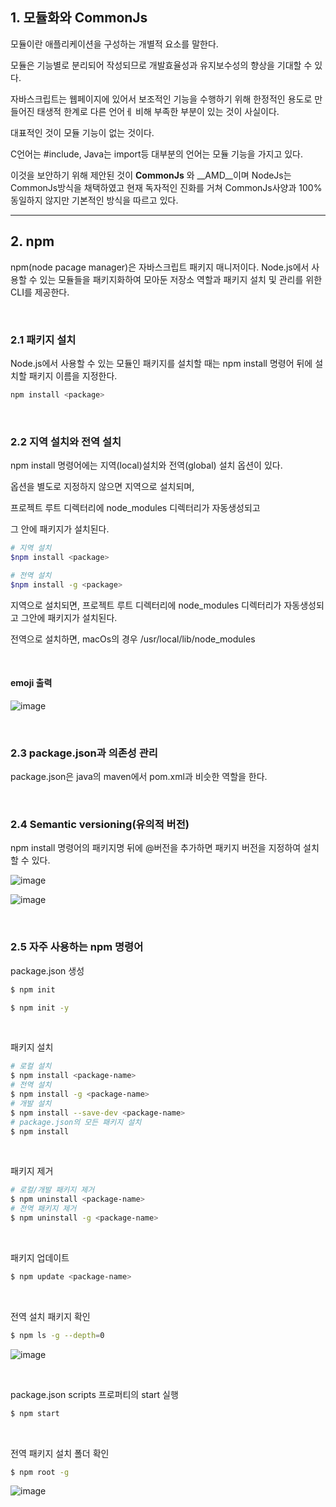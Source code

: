 ## 1. 모듈화와 CommonJs

모듈이란 애플리케이션을 구성하는 개별적 요소를 말한다.

모듈은 기능별로 분리되어 작성되므로 개발효율성과 유지보수성의 향상을 기대할 수 있다.

자바스크립트는 웹페이지에 있어서 보조적인 기능을 수행하기 위해 한정적인 용도로 만들어진 태생적 한계로 다른 언어ㅔ 비해 부족한 부분이 있는 것이 사실이다.

대표적인 것이 모듈 기능이 없는 것이다.

C언어는 #include, Java는 import등 대부분의 언어는 모듈 기능을 가지고 있다.

이것을 보안하기 위해 제안된 것이 __CommonJs__ 와 __AMD__이며 NodeJs는 CommonJs방식을 채택하였고 현재 독자적인 진화를 거쳐 CommonJs사양과 100%동일하지 않지만 기본적인 방식을 따르고 있다.

<hr >

## 2. npm

npm(node pacage manager)은 자바스크립트 패키지 매니저이다. Node.js에서 사용할 수 있는 모듈들을 패키지화하여 모아둔 저장소 역할과 패키지 설치 및 관리를 위한 CLI를 제공한다.

<br >

### 2.1 패키지 설치

Node.js에서 사용할 수 있는 모듈인 패키지를 설치할 때는 npm install 명령어 뒤에 설치할 패키지 이름을 지정한다.

~~~ bash
npm install <package>
~~~

<br >

### 2.2 지역 설치와 전역 설치

npm install 명령어에는 지역(local)설치와 전역(global) 설치 옵션이 있다.

옵션을 별도로 지정하지 않으면 지역으로 설치되며,

프로젝트 루트 디렉터리에 node_modules 디렉터리가 자동생성되고

그 안에 패키지가 설치된다.

~~~ bash
# 지역 설치
$npm install <package>

# 전역 설치
$npm install -g <package>
~~~

지역으로 설치되면, 프로젝트 루트 디렉터리에 node_modules 디렉터리가 자동생성되고 그안에 패키지가 설치된다.

전역으로 설치하면, macOs의 경우 /usr/local/lib/node_modules

<br >

#### emoji 출력

![image](https://user-images.githubusercontent.com/68735491/124938137-036f7980-e043-11eb-9c86-99f0cb18f6e7.png)

<br >

### 2.3 package.json과 의존성 관리

package.json은 java의 maven에서 pom.xml과 비슷한 역할을 한다.

<br >

### 2.4 Semantic versioning(유의적 버전)

npm install 명령어의 패키지명 뒤에 @버전을 추가하면 패키지 버전을 지정하여 설치할 수 있다.

![image](https://user-images.githubusercontent.com/68735491/124940089-a379d280-e044-11eb-8e2a-e8b2e7844860.png)

![image](https://user-images.githubusercontent.com/68735491/124940235-c310fb00-e044-11eb-92f4-2871670f9493.png)

<br >

### 2.5 자주 사용하는 npm 명령어

package.json 생성

~~~ bash
$ npm init

$ npm init -y
~~~

<br >

패키지 설치

~~~ bash
# 로컬 설치
$ npm install <package-name>
# 전역 설치
$ npm install -g <package-name>
# 개발 설치
$ npm install --save-dev <package-name>
# package.json의 모든 패키지 설치
$ npm install
~~~

<br >

패키지 제거

~~~ bash
# 로컬/개발 패키지 제거
$ npm uninstall <package-name>
# 전역 패키지 제거
$ npm uninstall -g <package-name>
~~~

<br >

패키지 업데이트

~~~ bash
$ npm update <package-name>
~~~

<br >

전역 설치 패키지 확인

~~~ bash
$ npm ls -g --depth=0
~~~

![image](https://user-images.githubusercontent.com/68735491/124941101-81348480-e045-11eb-844e-5f6941eebd01.png)

<br >

package.json scripts 프로퍼티의 start 실행

~~~ bash
$ npm start
~~~

<br >

전역 패키지 설치 폴더 확인

~~~ bash
$ npm root -g
~~~

![image](https://user-images.githubusercontent.com/68735491/124941507-ce185b00-e045-11eb-9a9e-9c68b3574246.png)
